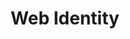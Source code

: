---
title: Web Identity
description: Ask your questions on how to build advanced authentication systems.
hosts:
  - agektmr
  - rowan_m
primary_host:
  - rowan_m
event_date: 2022-08-25
event_time: 5AM PT
cal_link: "https://www.google.com/calendar/render?action=TEMPLATE&text=Web+Identity&details=Ask+your+questions+on+how+to+build+advanced+authentication+systems.&location=Twitter+Spaces&dates=20220825T120000Z%2F20220825T130000Z"
audio: tbd
tags: twitter-space
permalink: false
---